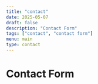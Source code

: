 ```yaml
---
title: "contact"
date: 2025-05-07
draft: false
description: "Contact Form"
tags: ["contact", "contact form"]
menu: main
type: contact
---
```

# Contact Form
